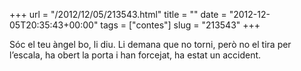+++
url = "/2012/12/05/213543.html"
title = ""
date = "2012-12-05T20:35:43+00:00"
tags = ["contes"]
slug = "213543"
+++

Sóc el teu àngel bo, li diu. Li demana que no torni, però no el tira per l’escala, ha obert la porta i han forcejat, ha estat un accident.
